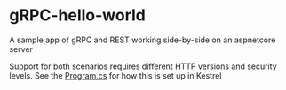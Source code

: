 # gRPC-hello-world
A sample app of gRPC and REST working side-by-side on an aspnetcore server

Support for both scenarios requires different HTTP versions and security levels. See the [Program.cs](https://github.com/MarkSFrancis/gRPC-hello-world/blob/master/GrpcHelloWorld/Program.cs#L26) for how this is set up in Kestrel
